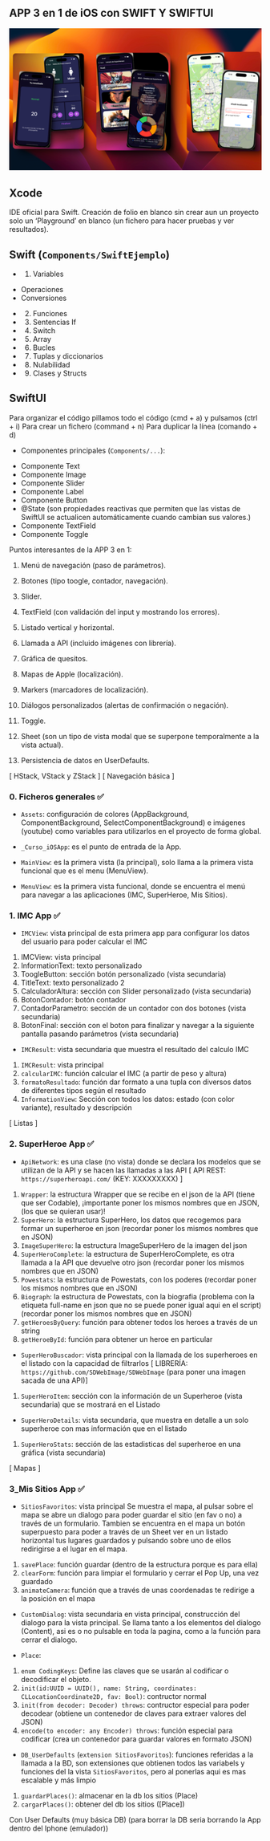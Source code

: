 ## APP 3 en 1 de iOS con SWIFT Y SWIFTUI

![image](./app-ios.png)

## Xcode
IDE oficial para Swift.
Creación de folio en blanco sin crear aun un proyecto solo un ‘Playground’ en blanco (un fichero para hacer pruebas y ver resultados).

## Swift (`Components/SwiftEjemplo`)
* 1. Variables
- Operaciones
- Conversiones
* 2. Funciones
* 3. Sentencias If
* 4. Switch
* 5. Array
* 6. Bucles
* 7. Tuplas y diccionarios
* 8. Nulabilidad
* 9. Clases y Structs

## SwiftUI
Para organizar el código pillamos todo el código (cmd + a) y pulsamos (ctrl + i)
Para crear un fichero (command + n)
Para duplicar la línea (comando + d)

* Componentes principales (`Components/...`):
- Componente Text
- Componente Image
- Componente Slider
- Componente Label
- Componente Button
- @State (son propiedades reactivas que permiten que las vistas de SwiftUI se actualicen automáticamente cuando cambian sus valores.)
- Componente TextField
- Componente Toggle

Puntos interesantes de la APP 3 en 1:
1. Menú de navegación (paso de parámetros).
2. Botones (tipo toogle, contador, navegación).
3. Slider.
4. TextField (con validación del input y mostrando los errores).
5. Listado vertical y horizontal.
6. Llamada a API (incluido imágenes con librería).
7. Gráfica de quesitos.

8. Mapas de Apple (localización).
9. Markers (marcadores de localización).
10. Diálogos personalizados (alertas de confirmación o negación).
11. Toggle.
12. Sheet (son un tipo de vista modal que se superpone temporalmente a la vista actual).
13. Persistencia de datos en UserDefaults.

[ HStack, VStack y ZStack ]
[ Navegación básica ]

### 0. Ficheros generales ✅
* `Assets`: configuración de colores (AppBackground, ComponentBackground, SelectComponentBackground) e imágenes (youtube) como variables para utilizarlos en el proyecto de forma global.

* `_Curso_iOSApp`: es el punto de entrada de la App.

* `MainView`: es la primera vista (la principal), solo llama a la primera vista funcional que es el menu (MenuView).

* `MenuView`: es la primera vista funcional, donde se encuentra el menú para navegar a las aplicaciones (IMC, SuperHeroe, Mis Sitios).

### 1. IMC App ✅
* `IMCView`:  vista principal de esta primera app para configurar los datos del usuario para poder calcular el IMC
1. IMCView: vista principal
2. InformationText: texto personalizado
3. ToogleButton: sección botón personalizado (vista secundaria)
4. TitleText: texto personalizado 2
5. CalculadorAltura: sección con Slider personalizado (vista secundaria)
6. BotonContador: botón contador
7. ContadorParametro: sección de un contador con dos botones (vista secundaria)
8. BotonFinal: sección con el boton para finalizar y navegar a la siguiente pantalla pasando parámetros (vista secundaria)

* `IMCResult`: vista secundaria que muestra el resultado del calculo IMC
1. `IMCResult`: vista principal
2. `calcularIMC`: función calcular el IMC (a partir de peso y altura)
3. `formatoResultado`: función dar formato a una tupla con diversos datos de diferentes tipos según el resultado
4. `InformationView`: Sección con todos los datos: estado (con color variante), resultado y descripción

[ Listas ]

### 2. SuperHeroe App ✅
* `ApiNetwork`: es una clase (no vista) donde se declara los modelos que se utilizan de la API y se hacen las llamadas a las API
[ API REST: `https://superheroapi.com/`  (KEY: XXXXXXXXX) ]
1. `Wrapper`: la estructura Wrapper que se recibe en el json de la API (tiene que ser Codable), ¡importante poner los mismos nombres que en JSON, (los que se quieran usar)!
2. `SuperHero`: la estructura SuperHero, los datos que recogemos para formar un superheroe en json (recordar poner los mismos nombres que en JSON)
3. `ImageSuperHero`: la estructura ImageSuperHero de la imagen del json
4. `SuperHeroComplete`: la estructura de SuperHeroComplete, es otra llamada a la API que devuelve otro json (recordar poner los mismos nombres que en JSON)
5. `Powestats`: la estructura de Powestats, con los poderes (recordar poner los mismos nombres que en JSON)
6. `Biograph`: la estructura de Powestats, con la biografia (problema con la etiqueta full-name en json que no se puede poner igual aqui en el script) (recordar poner los mismos nombres que en JSON)
7. `getHeroesByQuery`: función para obtener todos los heroes a través de un string
8. `getHeroeById`: función para obtener un heroe en particular

* `SuperHeroBuscador`: vista principal con la llamada de los superheroes en el listado con la capacidad de filtrarlos
[ LIBRERÍA: `https://github.com/SDWebImage/SDWebImage` (para poner una imagen sacada de una API)]
1. `SuperHeroItem`: sección con la información de un Superheroe (vista secundaria) que se mostrará en el Listado

* `SuperHeroDetails`: vista secundaria, que muestra en detalle a un solo superheroe con mas información que en el listado
1. `SuperHeroStats`: sección de las estadisticas del superheroe en una gráfica (vista secundaria)

[ Mapas ]

### 3_Mis Sitios App ✅
* `SitiosFavoritos`: vista principal
Se muestra el mapa, al pulsar sobre el mapa se abre un dialogo para poder guardar el sitio (en fav o no) a través de un formulario. Tambien se encuentra en el mapa un botón superpuesto para poder a través de un Sheet ver en un listado horizontal tus lugares guardados y pulsando sobre uno de ellos redirigirse a el lugar en el mapa.
1. `savePlace`: función guardar (dentro de la estructura porque es para ella)
2. `clearForm`: función para limpiar el formulario y cerrar el Pop Up, una vez guardado
3. `animateCamera`: función que a través de unas coordenadas te redirige a la posición en el mapa

* `CustomDialog`: vista secundaria en vista principal, construcción del dialogo para la vista principal.
Se llama tanto a los elementos del dialogo (Content), asi es o no pulsable en toda la pagina, como a la función para cerrar el dialogo.

* `Place`:
1. `enum CodingKeys`:  Define las claves que se usarán al codificar o decodificar el objeto.
2. `init(id:UUID = UUID(), name: String, coordinates: CLLocationCoordinate2D, fav: Bool)`: contructor normal
3.  `init(from decoder: Decoder) throws`: contructor especial para poder decodear (obtiene un contenedor de claves para extraer valores del JSON)
4. `encode(to encoder: any Encoder) throws`: función especial para codificar (crea un contenedor para guardar valores en formato JSON)

* `DB_UserDefaults` (`extension SitiosFavoritos`): funciones referidas a la llamada a la BD, son extensiones que obtienen todos las variabels y funciones del la vista `SitiosFavoritos`, pero al ponerlas aqui es mas escalable y más limpio
1. `guardarPlaces()`: almacenar en la db los sitios (Place)
2. `cargarPlaces()`: obtener del db los sitios ([Place])

Con User Defaults (muy básica DB) (para borrar la DB seria borrando la App dentro del Iphone (emulador)) 




